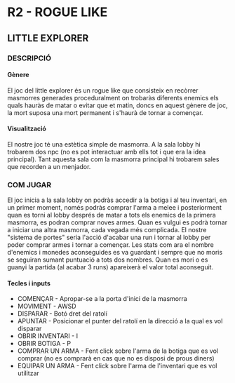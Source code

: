 # R2 - ROGUE LIKE

## LITTLE EXPLORER

### DESCRIPCIÓ

#### Gènere

El joc del little explorer és un rogue like que consisteix en recòrrer masmorres generades proceduralment on trobaràs diferents enemics els quals hauràs de matar o evitar que et matin, doncs en aquest gènere de joc, la mort suposa una mort permanent i s'haurà de tornar a començar.

#### Visualització

El nostre joc té una estètica simple de masmorra. A la sala lobby hi trobarem dos npc (no es pot interactuar amb ells tot i que era la idea principal). Tant aquesta sala com la masmorra principal hi trobarem sales que recorden a un menjador.

### COM JUGAR

El joc inicia a la sala lobby on podràs accedir a la botiga i al teu inventari, en un primer moment, només podràs comprar l'arma a melee i posteriorment quan es torni al lobby després de matar a tots els enemics de la primera masmorra, es podran comprar noves armes. Quan es vulgui es podrà tornar a iniciar una altra masmorra, cada vegada més complicada. El nostre "sistema de portes" seria l'acció d'acabar una run i tornar al lobby per poder comprar armes i tornar a començar.
Les stats com ara el nombre d'enemics i monedes aconseguides es va guardant i sempre que no moris se seguiran sumant puntuació a tots dos nombres. Quan es mori o es guanyi la partida (al acabar 3 runs) apareixerà el valor total aconseguit.

#### Tecles i inputs

- COMENÇAR - Apropar-se a la porta d'inici de la masmorra
- MOVIMENT - AWSD
- DISPARAR - Botó dret del ratolí
- APUNTAR - Posicionar el punter del ratolí en la direcció a la qual es vol disparar
- OBRIR INVENTARI - I
- OBRIR BOTIGA - P
- COMPRAR UN ARMA - Fent click sobre l'arma de la botiga que es vol comprar (no es comprarà en cas que no es disposi de prous diners)
- EQUIPAR UN ARMA - Fent click sobre l'arma de l'inventari que es vol utilitzar
